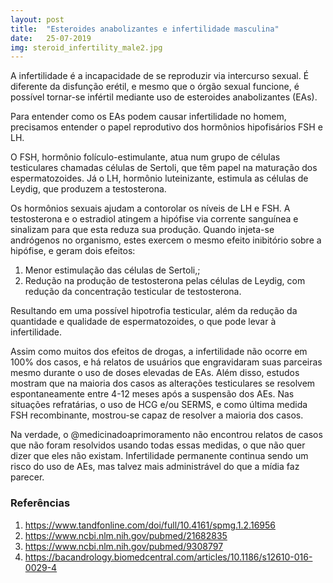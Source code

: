 ```yaml
---
layout: post
title:  "Esteroides anabolizantes e infertilidade masculina"
date:   25-07-2019
img: steroid_infertility_male2.jpg
---
```


A infertilidade é a incapacidade de se reproduzir via intercurso sexual. É diferente da disfunção erétil, e mesmo que o órgão sexual funcione, é possível tornar-se infértil mediante uso de esteroides anabolizantes (EAs).

Para entender como os EAs podem causar infertilidade no homem, precisamos entender o papel reprodutivo dos hormônios hipofisários FSH e LH.

O FSH, hormônio folículo-estimulante, atua num grupo de células testiculares chamadas células de Sertoli, que têm papel na maturação dos espermatozoides. Já o LH, hormônio luteinizante, estimula as células de Leydig, que produzem a testosterona.

Os hormônios sexuais ajudam a contorolar os níveis de LH e FSH. A testosterona e o estradiol atingem a hipófise via corrente sanguínea e sinalizam para que esta reduza sua produção. Quando injeta-se andrógenos no organismo, estes exercem o mesmo efeito inibitório sobre a hipófise, e geram dois efeitos:

1.	Menor estimulação das células de Sertoli,;
2.	Redução na produção de testosterona pelas células de Leydig, com redução da concentração testicular de testosterona.

Resultando em uma possível hipotrofia testicular, além da redução da quantidade e qualidade de espermatozoides, o que pode levar à infertilidade.

Assim como muitos dos efeitos de drogas, a infertilidade não ocorre em 100% dos casos, e há relatos de usuários que engravidaram suas parceiras mesmo durante o uso de doses elevadas de EAs. Além disso, estudos mostram que na maioria dos casos as alterações testiculares se resolvem espontaneamente entre 4-12 meses após a suspensão dos AEs. Nas situações refratárias, o uso de HCG e/ou SERMS, e como última medida FSH recombinante, mostrou-se capaz de resolver a maioria dos casos. 

Na verdade, o @medicinadoaprimoramento não encontrou relatos de casos que não foram resolvidos usando todas essas medidas, o que não quer dizer que eles não existam. Infertilidade permanente continua sendo um risco do uso de AEs, mas talvez mais administrável do que a mídia faz parecer.


### Referências

1.	https://www.tandfonline.com/doi/full/10.4161/spmg.1.2.16956
2.	https://www.ncbi.nlm.nih.gov/pubmed/21682835
3.	https://www.ncbi.nlm.nih.gov/pubmed/9308797
4.	https://bacandrology.biomedcentral.com/articles/10.1186/s12610-016-0029-4



